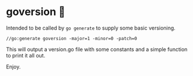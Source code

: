 goversion :loudspeaker:
=========

Intended to be called by `go generate` to supply some basic versioning.

`//go:generate goversion -major=1 -minor=0 -patch=0`

This will output a version.go file with some constants and a simple function to print it all out.


Enjoy.
